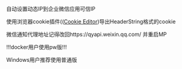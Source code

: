 自动设置动态IP到企业微信应用可信IP

使用浏览器cookie插件(([Cookie Editor](https://chromewebstore.google.com/detail/cookie-editor/hlkenndednhfkekhgcdicdfddnkalmdm))导出HeaderString格式的cookie

微信通知代理地址记得改回https://qyapi.weixin.qq.com/ 并重启MP

!!!docker用户使用pw版!!!

Windows用户推荐使用普通版
